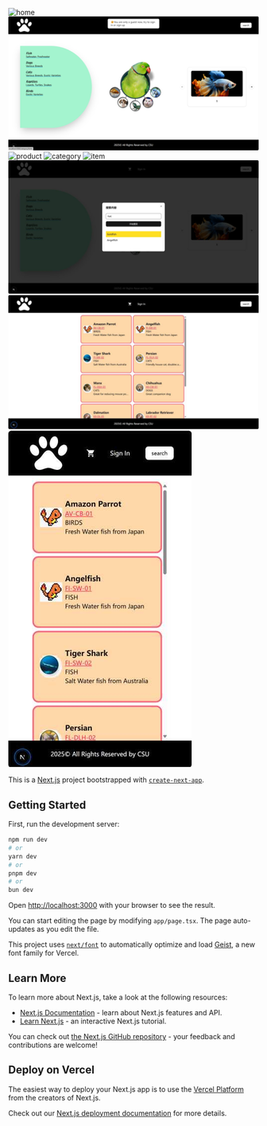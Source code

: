 ![home](https://github.com/lauvAri/next-js-petstore/blob/main/resource/home.png)
![main](https://github.com/lauvAri/next-js-petstore/blob/main/resource/main.png)
![product](https://github.com/lauvAri/next-js-petstore/blob/main/resource/product.png)
![category](https://github.com/lauvAri/next-js-petstore/blob/main/resource/category.png)
![item](https://github.com/lauvAri/next-js-petstore/blob/main/resource/item.png)
![search](https://github.com/lauvAri/next-js-petstore/blob/main/resource/search.jpg)
![search-card](https://github.com/lauvAri/next-js-petstore/blob/main/resource/search-card.jpg)
![search-card-small](https://github.com/lauvAri/next-js-petstore/blob/main/resource/search-card-small.jpg)

This is a [Next.js](https://nextjs.org) project bootstrapped with [`create-next-app`](https://nextjs.org/docs/app/api-reference/cli/create-next-app).

## Getting Started

First, run the development server:

```bash
npm run dev
# or
yarn dev
# or
pnpm dev
# or
bun dev
```

Open [http://localhost:3000](http://localhost:3000) with your browser to see the result.

You can start editing the page by modifying `app/page.tsx`. The page auto-updates as you edit the file.

This project uses [`next/font`](https://nextjs.org/docs/app/building-your-application/optimizing/fonts) to automatically optimize and load [Geist](https://vercel.com/font), a new font family for Vercel.

## Learn More

To learn more about Next.js, take a look at the following resources:

- [Next.js Documentation](https://nextjs.org/docs) - learn about Next.js features and API.
- [Learn Next.js](https://nextjs.org/learn) - an interactive Next.js tutorial.

You can check out [the Next.js GitHub repository](https://github.com/vercel/next.js) - your feedback and contributions are welcome!

## Deploy on Vercel

The easiest way to deploy your Next.js app is to use the [Vercel Platform](https://vercel.com/new?utm_medium=default-template&filter=next.js&utm_source=create-next-app&utm_campaign=create-next-app-readme) from the creators of Next.js.

Check out our [Next.js deployment documentation](https://nextjs.org/docs/app/building-your-application/deploying) for more details.
